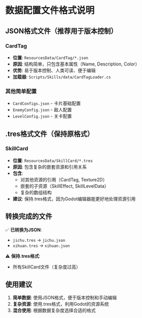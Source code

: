 # 数据配置文件格式说明

## JSON格式文件（推荐用于版本控制）

### CardTag
- **位置**: `ResourcesData/CardTag/*.json`
- **原因**: 结构简单，只包含基本属性（Name, Description, Color）
- **优势**: 易于版本控制、人类可读、便于编辑
- **加载器**: `Scripts/Skills/data/CardTagLoader.cs`

### 其他简单配置
- `CardConfigs.json` - 卡片基础配置
- `EnemyConfig.json` - 敌人配置
- `LevelConfig.json` - 关卡配置

## .tres格式文件（保持原格式）

### SkillCard
- **位置**: `ResourcesData/SkillCard/*.tres`
- **原因**: 包含复杂的嵌套资源和引用关系
- **包含**: 
  - 对其他资源的引用（CardTag, Texture2D）
  - 嵌套的子资源（SkillEffect, SkillLevelData）
  - 复杂的数组结构
- **建议**: 保持.tres格式，因为Godot编辑器能更好地处理资源引用

## 转换完成的文件

✅ **已转换为JSON**:
- `jichu.tres` → `jichu.json`
- `xihuan.tres` → `xihuan.json`

⚠️ **保持.tres格式**:
- 所有SkillCard文件（复杂度过高）

## 使用建议

1. **简单数据**: 使用JSON格式，便于版本控制和手动编辑
2. **复杂资源**: 使用.tres格式，利用Godot的资源系统
3. **混合使用**: 根据数据复杂度选择合适的格式